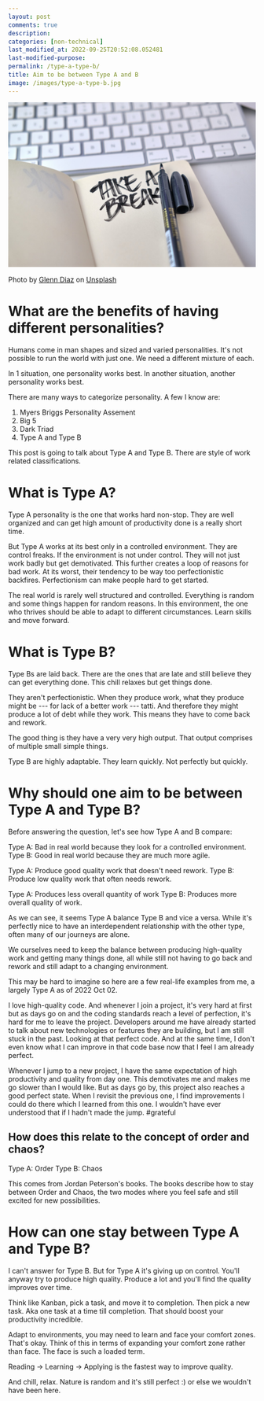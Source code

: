 ```yaml
---
layout: post
comments: true
description: 
categories: [non-technical]
last_modified_at: 2022-09-25T20:52:08.052481
last-modified-purpose:
permalink: /type-a-type-b/
title: Aim to be between Type A and B
image: /images/type-a-type-b.jpg
---
```

![](/images/type-a-type-b.jpg)

Photo by <a href="https://unsplash.com/@glenndiaz?utm_source=unsplash&utm_medium=referral&utm_content=creditCopyText">Glenn Diaz</a> on <a href="https://unsplash.com/s/photos/workaholic?utm_source=unsplash&utm_medium=referral&utm_content=creditCopyText">Unsplash</a>


# What are the benefits of having different personalities?

Humans come in man shapes and sized and varied personalities. It's not possible to run the world with just one. We need a different mixture of each.

In 1 situation, one personality works best. In another situation, another personality works best.

There are many ways to categorize personality. A few I know are:
1. Myers Briggs Personality Assement
2. Big 5
3. Dark Triad
4. Type A and Type B

This post is going to talk about Type A and Type B. There are style of work related classifications.

# What is Type A?

Type A personality is the one that works hard non-stop. They are well organized and can get high amount of productivity done is a really short time.

But Type A works at its best only in a controlled environment. They are control freaks. If the environment is not under control. They will not just work badly but get demotivated. This further creates a loop of reasons for bad work. At its worst, their tendency to be way too perfectionistic backfires. Perfectionism can make people hard to get started.

The real world is rarely well structured and controlled. Everything is random and some things happen for random reasons. In this environment, the one who thrives should be able to adapt to different circumstances. Learn skills and move forward.

# What is Type B?

Type Bs are laid back. There are the ones that are late and still believe they can get everything done. This chill relaxes but get things done.

They aren't perfectionistic. When they produce work, what they produce might be --- for lack of a better work --- tatti. And therefore they might produce a lot of debt while they work. This means they have to come back and rework.

The good thing is they have a very very high output. That output comprises of multiple small simple things.

Type B are highly adaptable. They learn quickly. Not perfectly but quickly.

# Why should one aim to be between Type A and Type B?

Before answering the question, let's see how Type A and B compare:

Type A: Bad in real world because they look for a controlled environment.
Type B: Good in real world because they are much more agile.

Type A: Produce good quality work that doesn't need rework.
Type B: Produce low quality work that often needs rework.

Type A: Produces less overall quantity of work
Type B: Produces more overall quality of work.

As we can see, it seems Type A balance Type B and vice a versa. While it's perfectly nice to have an interdependent relationship with the other type, often many of our journeys are alone.

We ourselves need to keep the balance between producing high-quality work and getting many things done, all while still not having to go back and rework and still adapt to a changing environment.

This may be hard to imagine so here are a few real-life examples from me, a largely Type A as of 2022 Oct 02.

I love high-quality code. And whenever I join a project, it's very hard at first but as days go on and the coding standards reach a level of perfection, it's hard for me to leave the project. Developers around me have already started to talk about new technologies or features they are building, but I am still stuck in the past. Looking at that perfect code. And at the same time, I don't even know what I can improve in that code base now that I feel I am already perfect.

Whenever I jump to a new project, I have the same expectation of high productivity and quality from day one. This demotivates me and makes me go slower than I would like. But as days go by, this project also reaches a good perfect state. When I revisit the previous one, I find improvements I could do there which I learned from this one. I wouldn't have ever understood that if I hadn't made the jump. #grateful

## How does this relate to the concept of order and chaos?
Type A: Order
Type B: Chaos

This comes from Jordan Peterson's books. The books describe how to stay between Order and Chaos, the two modes where you feel safe and still excited for new possibilities.

# How can one stay between Type A and Type B?

I can't answer for Type B. But for Type A it's giving up on control. You'll anyway try to produce high quality. Produce a lot and you'll find the quality improves over time.

Think like Kanban, pick a task, and move it to completion. Then pick a new task. Aka one task at a time till completion. That should boost your productivity incredible.

Adapt to environments, you may need to learn and face your comfort zones. That's okay. Think of this in terms of expanding your comfort zone rather than face. The face is such a loaded term.

Reading -> Learning -> Applying is the fastest way to improve quality.

And chill, relax. Nature is random and it's still perfect :) or else we wouldn't have been here.